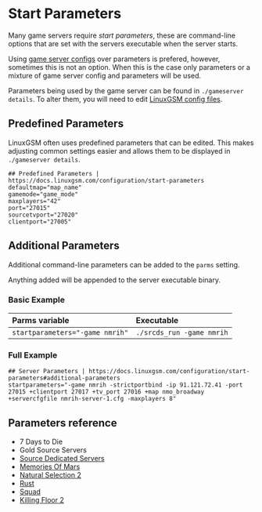 # Start Parameters

Many game servers require _start parameters_, these are command-line options that are set with the servers executable when the server starts. 

Using [game server configs](game-server-config.md) over parameters is prefered, however, sometimes this is not an option. When this is the case only parameters or a mixture of game server config and parameters will be used.

Parameters being used by the game server can be found in `./gameserver details`. To alter them, you will need to edit [LinuxGSM config files](linuxgsm-config.md).

## Predefined Parameters

LinuxGSM often uses predefined parameters that can be edited. This makes adjusting common settings easier and allows them to be displayed in `./gameserver details`.

```text
## Predefined Parameters | https://docs.linuxgsm.com/configuration/start-parameters
defaultmap="map_name"
gamemode="game_mode"
maxplayers="42"
port="27015"
sourcetvport="27020"
clientport="27005"
```

## Additional Parameters

Additional command-line parameters can be added to the `parms` setting. 

Anything added will be appended to the server executable binary.

### Basic Example

| Parms variable | Executable |
| :--- | :--- |
| `startparameters="-game nmrih"` | `./srcds_run -game nmrih` |

### Full Example

```text
## Server Parameters | https://docs.linuxgsm.com/configuration/start-parameters#additional-parameters
startparameters="-game nmrih -strictportbind -ip 91.121.72.41 -port 27015 +clientport 27017 +tv_port 27016 +map nmo_broadway +servercfgfile nmrih-server-1.cfg -maxplayers 8"
```

## Parameters reference

* 7 Days to Die
* Gold Source Servers
* [Source Dedicated Servers](https://developer.valvesoftware.com/wiki/Command_Line_Options#Source_Dedicated_Server)
* [Memories Of Mars](https://memoriesofmars.gamepedia.com/Dedicated_Servers#Overriding_with_Commandline_Arguments)
* [Natural Selection 2](%20http://wiki.unknownworlds.com/ns2/Dedicated_Server)
* [Rust](https://developer.valvesoftware.com/wiki/Rust_Dedicated_Server)
* [Squad](%20http://squad.gamepedia.com/Server_Configuration#Command_Line)
* [Killing Floor 2](%20https://wiki.tripwireinteractive.com/index.php?title=Dedicated_Server_%28Killing_Floor_2%29#Advanced_Configuration)

